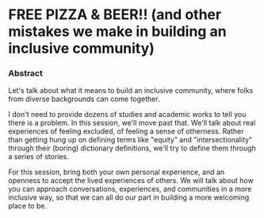# FREE PIZZA & BEER!!  (and other mistakes we make in building an inclusive community)

### Abstract
Let's talk about what it means to build an inclusive community, where folks from diverse backgrounds can come together. 

I don't need to provide dozens of studies and academic works to tell you there is a problem. In this session, we'll move past that. We'll talk about real experiences of feeling excluded, of feeling a sense of otherness. Rather than getting hung up on defining terms like "equity" and "intersectionality" through their (boring) dictionary definitions, we'll try to define them through a series of stories. 

For this session, bring both your own personal experience, and an openness to accept the lived experiences of others. We will talk about how you can approach conversations, experiences, and communities in a more inclusive way, so that we can all do our part in building a more welcoming place to be.